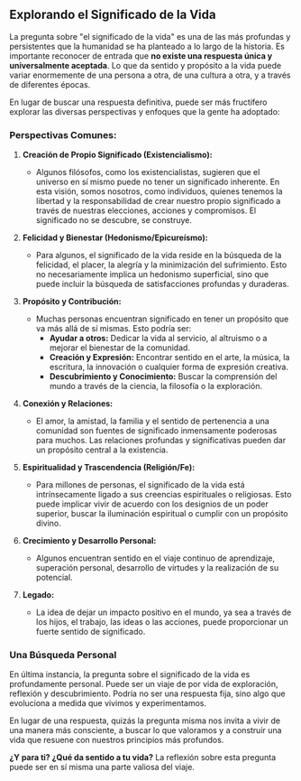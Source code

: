 ## Explorando el Significado de la Vida

La pregunta sobre "el significado de la vida" es una de las más profundas y persistentes que la humanidad se ha planteado a lo largo de la historia. Es importante reconocer de entrada que **no existe una respuesta única y universalmente aceptada**. Lo que da sentido y propósito a la vida puede variar enormemente de una persona a otra, de una cultura a otra, y a través de diferentes épocas.

En lugar de buscar una respuesta definitiva, puede ser más fructífero explorar las diversas perspectivas y enfoques que la gente ha adoptado:

### Perspectivas Comunes:

1.  **Creación de Propio Significado (Existencialismo):**
    * Algunos filósofos, como los existencialistas, sugieren que el universo en sí mismo puede no tener un significado inherente. En esta visión, somos nosotros, como individuos, quienes tenemos la libertad y la responsabilidad de crear nuestro propio significado a través de nuestras elecciones, acciones y compromisos. El significado no se descubre, se construye.

2.  **Felicidad y Bienestar (Hedonismo/Epicureísmo):**
    * Para algunos, el significado de la vida reside en la búsqueda de la felicidad, el placer, la alegría y la minimización del sufrimiento. Esto no necesariamente implica un hedonismo superficial, sino que puede incluir la búsqueda de satisfacciones profundas y duraderas.

3.  **Propósito y Contribución:**
    * Muchas personas encuentran significado en tener un propósito que va más allá de sí mismas. Esto podría ser:
        * **Ayudar a otros:** Dedicar la vida al servicio, al altruismo o a mejorar el bienestar de la comunidad.
        * **Creación y Expresión:** Encontrar sentido en el arte, la música, la escritura, la innovación o cualquier forma de expresión creativa.
        * **Descubrimiento y Conocimiento:** Buscar la comprensión del mundo a través de la ciencia, la filosofía o la exploración.

4.  **Conexión y Relaciones:**
    * El amor, la amistad, la familia y el sentido de pertenencia a una comunidad son fuentes de significado inmensamente poderosas para muchos. Las relaciones profundas y significativas pueden dar un propósito central a la existencia.

5.  **Espiritualidad y Trascendencia (Religión/Fe):**
    * Para millones de personas, el significado de la vida está intrínsecamente ligado a sus creencias espirituales o religiosas. Esto puede implicar vivir de acuerdo con los designios de un poder superior, buscar la iluminación espiritual o cumplir con un propósito divino.

6.  **Crecimiento y Desarrollo Personal:**
    * Algunos encuentran sentido en el viaje continuo de aprendizaje, superación personal, desarrollo de virtudes y la realización de su potencial.

7.  **Legado:**
    * La idea de dejar un impacto positivo en el mundo, ya sea a través de los hijos, el trabajo, las ideas o las acciones, puede proporcionar un fuerte sentido de significado.

### Una Búsqueda Personal

En última instancia, la pregunta sobre el significado de la vida es profundamente personal. Puede ser un viaje de por vida de exploración, reflexión y descubrimiento. Podría no ser una respuesta fija, sino algo que evoluciona a medida que vivimos y experimentamos.

En lugar de una respuesta, quizás la pregunta misma nos invita a vivir de una manera más consciente, a buscar lo que valoramos y a construir una vida que resuene con nuestros principios más profundos.

**¿Y para ti? ¿Qué da sentido a tu vida?** La reflexión sobre esta pregunta puede ser en sí misma una parte valiosa del viaje.